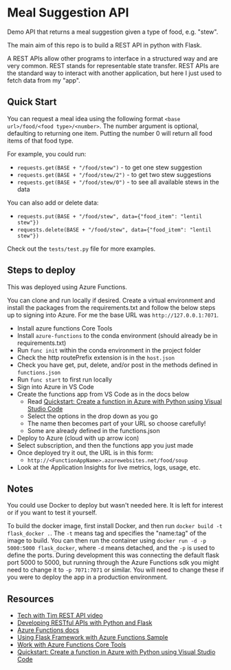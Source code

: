 
# Meal Suggestion API

Demo API that returns a meal suggestion given a type of food, e.g. "stew". 

The main aim of this repo is to build a REST API in python with Flask.


A REST APIs allow other programs to interface in a structured way
and are very common. REST stands for representable state transfer.
REST APIs are the standard way to interact with another application, 
but here I just used to fetch data from my "app". 


## Quick Start

You can request a meal idea using the following format
`<base url>/food/<food type>/<number>`.
The number argument is optional, defaulting to returning one item. 
Putting the number 0 will return all food items of that food type.

For example, you could run:
* `requests.get(BASE + "/food/stew")` - to get one stew suggestion
* `requests.get(BASE + "/food/stew/2")` - to get two stew suggestions
* `requests.get(BASE + "/food/stew/0")` - to see all available stews in the data

You can also add or delete data:
* `requests.put(BASE + "/food/stew", data={"food_item": "lentil stew"})`
* `requests.delete(BASE + "/food/stew", data={"food_item": "lentil stew"})`

Check out the `tests/test.py` file for more examples. 


## Steps to deploy

This was deployed using Azure Functions.

You can clone and run locally if desired. Create a virtual environment 
and install the packages from the requirements.txt and follow the below
steps up to signing into Azure. For me the base URL was 
`http://127.0.0.1:7071`. 


* Install azure functions Core Tools 
* Install `azure-functions` to the conda environment (should already be in requirements.txt)
* Run `func init` within the conda environment in the project folder
* Check the http routePrefix extension is in the `host.json`
* Check you have get, put, delete, and/or post in the methods defined in `functions.json`
* Run `func start` to first run locally
* Sign into Azure in VS Code
* Create the functions app from VS Code as in the docs below
    * Read [Quickstart: Create a function in Azure with Python using Visual Studio Code](https://learn.microsoft.com/en-us/azure/azure-functions/create-first-function-vs-code-python?pivots=python-mode-configuration)
    * Select the options in the drop down as you go
    * The name then becomes part of your URL so choose carefully! 
    * Some are already defined in the functions.json
* Deploy to Azure (cloud with up arrow icon)
* Select subscription, and then the functions app you just made
* Once deployed try it out, the URL is in this form:
    * `http://<FunctionAppName>.azurewebsites.net/food/soup`
* Look at the Application Insights for live metrics, logs, usage, etc. 



## Notes

You could use Docker to deploy but wasn't needed here. It is left for 
interest or if you want to test it yourself. 

To build the docker image, first install Docker, and then run
`docker build -t flask_docker .`. The `-t` means tag and specifies
the "name:tag" of the image to build.
You can then run the container using 
`docker run -d -p 5000:5000 flask_docker`, where `-d` means detached,
and the `-p` is used to define the ports. During development
this was connecting the default flask port 5000 to 5000, but running
through the Azure Functions sdk you might need to change it to `-p 7071:7071`
or similar. You will need to change these if you were to deploy the app in 
a production environment. 


## Resources

* [Tech with Tim REST API video](https://www.youtube.com/watch?v=GMppyAPbLYk)
* [Developing RESTful APIs with Python and Flask](https://auth0.com/blog/developing-restful-apis-with-python-and-flask/)
* [Azure Functions docs](https://learn.microsoft.com/en-us/azure/azure-functions/functions-run-local?tabs=v4%2Cwindows%2Ccsharp%2Cportal%2Cbash)
* [Using Flask Framework with Azure Functions Sample](https://learn.microsoft.com/en-us/samples/azure-samples/flask-app-on-azure-functions/azure-functions-python-create-flask-app/)
* [Work with Azure Functions Core Tools](https://learn.microsoft.com/en-us/azure/azure-functions/functions-run-local?tabs=v4%2Cwindows%2Ccsharp%2Cportal%2Cbash)
* [Quickstart: Create a function in Azure with Python using Visual Studio Code](https://learn.microsoft.com/en-us/azure/azure-functions/create-first-function-vs-code-python?pivots=python-mode-configuration)


